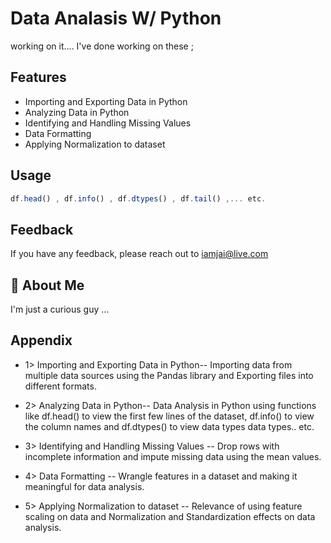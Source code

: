 
# Data Analasis W/ Python

working on it.... I've done working on these ;



## Features

- Importing and Exporting Data in Python
- Analyzing Data in Python
- Identifying and Handling Missing Values
- Data Formatting
- Applying Normalization to dataset


## Usage

```javascript
df.head() , df.info() , df.dtypes() , df.tail() ,... etc.

```


## Feedback

If you have any feedback, please reach out to iamjai@live.com


## 🚀 About Me
I'm just a curious guy ...


## Appendix

- 1> Importing and Exporting Data in Python-- 
Importing data from multiple data sources using the Pandas library and Exporting files into different formats.

- 2> Analyzing Data in Python-- 
Data Analysis in Python using functions like df.head() to view the first few lines of the dataset, df.info() to view the column names and df.dtypes() to view data types data types.. etc.

- 3> Identifying and Handling Missing Values -- 
Drop rows with incomplete information and impute missing data using the mean values.

- 4> Data Formatting -- 
Wrangle features in a dataset and making it meaningful for data analysis.

- 5> Applying Normalization to dataset -- 
Relevance of using feature scaling on data and Normalization and Standardization effects on data analysis.
